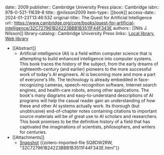 date:: 2009
publisher:: Cambridge University Press
place:: Cambridge
isbn:: 978-0-521-11639-8
title:: @nilsson2009
item-type:: [[book]]
access-date:: 2024-01-23T13:46:53Z
original-title:: The Quest for Artificial Intelligence
url:: https://www.cambridge.org/core/books/quest-for-artificial-intelligence/32C727961B24223BBB1B3511F44F343E
authors:: [[Nils J. Nilsson]]
library-catalog:: Cambridge University Press
links:: [Local library](zotero://select/groups/2386895/items/M94LYQH4), [Web library](https://www.zotero.org/groups/2386895/items/M94LYQH4)

- [[Abstract]]
	- Artificial intelligence (AI) is a field within computer science that is attempting to build enhanced intelligence into computer systems. This book traces the history of the subject, from the early dreams of eighteenth-century (and earlier) pioneers to the more successful work of today's AI engineers. AI is becoming more and more a part of everyone's life. The technology is already embedded in face-recognizing cameras, speech-recognition software, Internet search engines, and health-care robots, among other applications. The book's many diagrams and easy-to-understand descriptions of AI programs will help the casual reader gain an understanding of how these and other AI systems actually work. Its thorough (but unobtrusive) end-of-chapter notes containing citations to important source materials will be of great use to AI scholars and researchers. This book promises to be the definitive history of a field that has captivated the imaginations of scientists, philosophers, and writers for centuries.
- [[Attachments]]
	- [Snapshot](https://www.cambridge.org/core/books/quest-for-artificial-intelligence/32C727961B24223BBB1B3511F44F343E?pageNum=2&searchWithinIds=32C727961B24223BBB1B3511F44F343E&productType=BOOK_PART&searchWithinIds=32C727961B24223BBB1B3511F44F343E&productType=BOOK_PART&sort=mtdMetadata.bookPartMeta._mtdPositionSortable%3Aasc&pageSize=30&template=cambridge-core%2Fbook%2Fcontents%2Flistings&ignoreExclusions=true) {{zotero-imported-file SQ8DW2RW, "32C727961B24223BBB1B3511F44F343E.html"}}